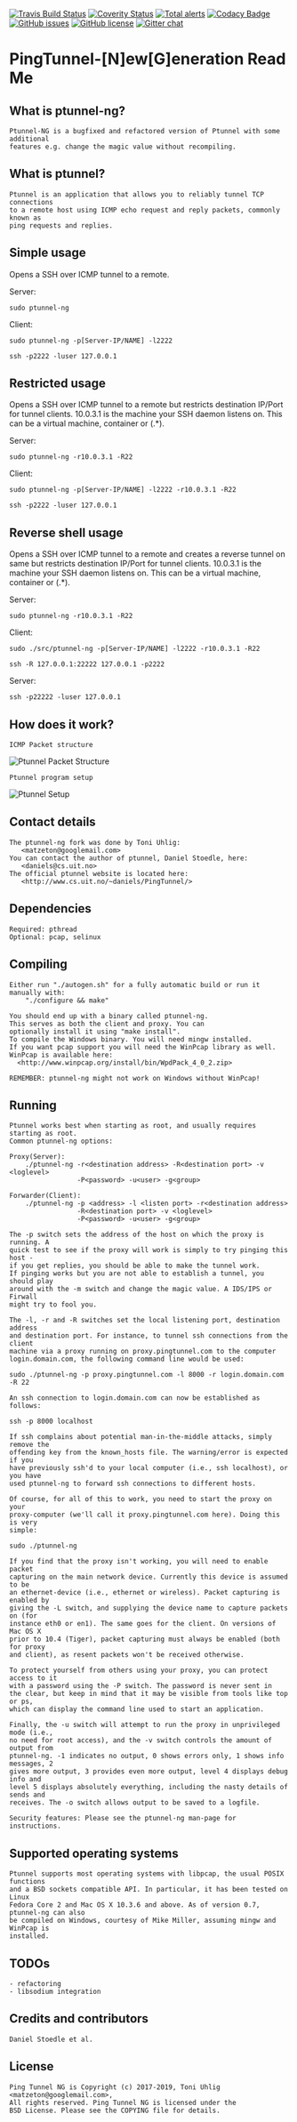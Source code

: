 [![Travis Build Status](https://travis-ci.org/lnslbrty/ptunnel-ng.svg?branch=master)](https://travis-ci.org/lnslbrty/ptunnel-ng)
[![Coverity Status](https://scan.coverity.com/projects/14737/badge.svg?flat=1)](https://scan.coverity.com/projects/14737)
[![Total alerts](https://img.shields.io/lgtm/alerts/g/lnslbrty/ptunnel-ng.svg?logo=lgtm&logoWidth=18)](https://lgtm.com/projects/g/lnslbrty/ptunnel-ng/alerts/)
[![Codacy Badge](https://api.codacy.com/project/badge/Grade/021aa1d88dd7486db83df3ff96f9eff8)](https://www.codacy.com/app/lnslbrty/ptunnel-ng?utm_source=github.com&amp;utm_medium=referral&amp;utm_content=lnslbrty/ptunnel-ng&amp;utm_campaign=Badge_Grade)
[![GitHub issues](https://img.shields.io/github/issues/lnslbrty/ptunnel-ng.svg)](https://github.com/lnslbrty/ptunnel-ng/issues)
[![GitHub license](https://img.shields.io/github/license/lnslbrty/ptunnel-ng.svg)](https://github.com/lnslbrty/ptunnel-ng/blob/master/COPYING)
[![Gitter chat](https://badges.gitter.im/ptunnel-ng/Lobby.png)](https://gitter.im/ptunnel-ng/Lobby)

# PingTunnel-[N]ew[G]eneration Read Me

## What is ptunnel-ng?
```
Ptunnel-NG is a bugfixed and refactored version of Ptunnel with some additional
features e.g. change the magic value without recompiling.
```

## What is ptunnel?
```
Ptunnel is an application that allows you to reliably tunnel TCP connections
to a remote host using ICMP echo request and reply packets, commonly known as
ping requests and replies.
```

## Simple usage
Opens a SSH over ICMP tunnel to a remote.

Server:

`sudo ptunnel-ng`

Client:

`sudo ptunnel-ng -p[Server-IP/NAME] -l2222`

`ssh -p2222 -luser 127.0.0.1`

## Restricted usage
Opens a SSH over ICMP tunnel to a remote but restricts destination IP/Port for tunnel clients.
10.0.3.1 is the machine your SSH daemon listens on. This can be a virtual machine, container or (.\*).

Server:

`sudo ptunnel-ng -r10.0.3.1 -R22`

Client:

`sudo ptunnel-ng -p[Server-IP/NAME] -l2222 -r10.0.3.1 -R22`

`ssh -p2222 -luser 127.0.0.1`

## Reverse shell usage
Opens a SSH over ICMP tunnel to a remote and creates a reverse tunnel on same
but restricts destination IP/Port for tunnel clients.
10.0.3.1 is the machine your SSH daemon listens on. This can be a virtual machine, container or (.\*).

Server:

`sudo ptunnel-ng -r10.0.3.1 -R22`

Client:

`sudo ./src/ptunnel-ng -p[Server-IP/NAME] -l2222 -r10.0.3.1 -R22`

`ssh -R 127.0.0.1:22222 127.0.0.1 -p2222`

Server:

`ssh -p22222 -luser 127.0.0.1`

## How does it work?
```
ICMP Packet structure
```
![Ptunnel Packet Structure](https://github.com/lnslbrty/ptunnel-ng/raw/master/web/packet-format.png)
```
Ptunnel program setup
```
![Ptunnel Setup](https://github.com/lnslbrty/ptunnel-ng/raw/master/web/setup.png)

## Contact details
```
The ptunnel-ng fork was done by Toni Uhlig:
   <matzeton@googlemail.com>
You can contact the author of ptunnel, Daniel Stoedle, here:
   <daniels@cs.uit.no>
The official ptunnel website is located here:
   <http://www.cs.uit.no/~daniels/PingTunnel/>
```

## Dependencies
```
Required: pthread
Optional: pcap, selinux
```

## Compiling
```
Either run "./autogen.sh" for a fully automatic build or run it manually with:
    "./configure && make"

You should end up with a binary called ptunnel-ng.
This serves as both the client and proxy. You can
optionally install it using "make install".
To compile the Windows binary. You will need mingw installed.
If you want pcap support you will need the WinPcap library as well.
WinPcap is available here:
  <http://www.winpcap.org/install/bin/WpdPack_4_0_2.zip>

REMEMBER: ptunnel-ng might not work on Windows without WinPcap!
```

## Running
```
Ptunnel works best when starting as root, and usually requires starting as root.
Common ptunnel-ng options:

Proxy(Server):
	./ptunnel-ng -r<destination address> -R<destination port> -v <loglevel>
	             -P<password> -u<user> -g<group>

Forwarder(Client):
	./ptunnel-ng -p <address> -l <listen port> -r<destination address>
	             -R<destination port> -v <loglevel>
	             -P<password> -u<user> -g<group>

The -p switch sets the address of the host on which the proxy is running. A
quick test to see if the proxy will work is simply to try pinging this host -
if you get replies, you should be able to make the tunnel work.
If pinging works but you are not able to establish a tunnel, you should play
around with the -m switch and change the magic value. A IDS/IPS or Firwall
might try to fool you.

The -l, -r and -R switches set the local listening port, destination address
and destination port. For instance, to tunnel ssh connections from the client
machine via a proxy running on proxy.pingtunnel.com to the computer
login.domain.com, the following command line would be used:

sudo ./ptunnel-ng -p proxy.pingtunnel.com -l 8000 -r login.domain.com -R 22

An ssh connection to login.domain.com can now be established as follows:

ssh -p 8000 localhost

If ssh complains about potential man-in-the-middle attacks, simply remove the
offending key from the known_hosts file. The warning/error is expected if you
have previously ssh'd to your local computer (i.e., ssh localhost), or you have
used ptunnel-ng to forward ssh connections to different hosts.

Of course, for all of this to work, you need to start the proxy on your
proxy-computer (we'll call it proxy.pingtunnel.com here). Doing this is very
simple:

sudo ./ptunnel-ng

If you find that the proxy isn't working, you will need to enable packet
capturing on the main network device. Currently this device is assumed to be
an ethernet-device (i.e., ethernet or wireless). Packet capturing is enabled by
giving the -L switch, and supplying the device name to capture packets on (for
instance eth0 or en1). The same goes for the client. On versions of Mac OS X
prior to 10.4 (Tiger), packet capturing must always be enabled (both for proxy
and client), as resent packets won't be received otherwise.

To protect yourself from others using your proxy, you can protect access to it
with a password using the -P switch. The password is never sent in
the clear, but keep in mind that it may be visible from tools like top or ps,
which can display the command line used to start an application.

Finally, the -u switch will attempt to run the proxy in unprivileged mode (i.e.,
no need for root access), and the -v switch controls the amount of output from
ptunnel-ng. -1 indicates no output, 0 shows errors only, 1 shows info messages, 2
gives more output, 3 provides even more output, level 4 displays debug info and
level 5 displays absolutely everything, including the nasty details of sends and
receives. The -o switch allows output to be saved to a logfile.

Security features: Please see the ptunnel-ng man-page for instructions.
```

## Supported operating systems
```
Ptunnel supports most operating systems with libpcap, the usual POSIX functions
and a BSD sockets compatible API. In particular, it has been tested on Linux
Fedora Core 2 and Mac OS X 10.3.6 and above. As of version 0.7, ptunnel-ng can also
be compiled on Windows, courtesy of Mike Miller, assuming mingw and WinPcap is
installed.
```

## TODOs
```
- refactoring
- libsodium integration
```

## Credits and contributors
```
Daniel Stoedle et al.
```

## License
```
Ping Tunnel NG is Copyright (c) 2017-2019, Toni Uhlig <matzeton@googlemail.com>,
All rights reserved. Ping Tunnel NG is licensed under the
BSD License. Please see the COPYING file for details.
```
